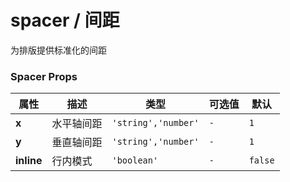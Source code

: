 # spacer / 间距

为排版提供标准化的间距

<playground  title="默认的" name="ex-spacer-default"/>

<playground  title="水平的" name="ex-spacer-horizontal"/>

### Spacer Props

<attributes>

| 属性       | 描述       | 类型                | 可选值 | 默认    |
| ---------- | ---------- | ------------------- | ------ | ------- |
| **x**      | 水平轴间距 | `'string','number'` | `-`    | `1`     |
| **y**      | 垂直轴间距 | `'string','number'` | `-`    | `1`     |
| **inline** | 行内模式   | `'boolean'`         | `-`    | `false` |

</attributes>
